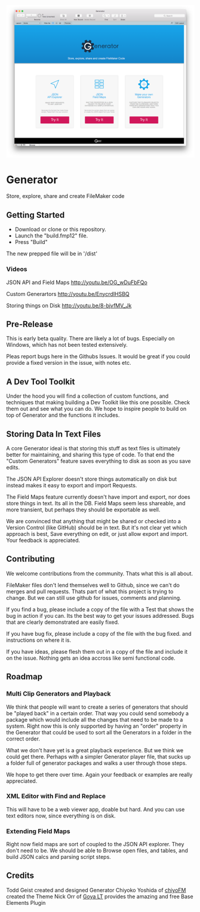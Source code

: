 ![Logo](screen.png "Logo Title Text 1")

# Generator

Store, explore, share and create FileMaker code

## Getting Started

* Download or clone or this repository.
* Launch the "build.fmp12" file.
* Press "Build"

The new prepped file will be in '/dist'

### Videos

JSON API and Field Maps
http://youtu.be/OG_wDuFbFQo

Custom Generartors
http://youtu.be/EnycrdIHSBQ

Storing things on Disk
http://youtu.be/8-bjvfMV_Jk

## Pre-Release

This is early beta quality. There are likely a lot of bugs. Especially on Windows, which has not been tested extensively.

Pleas report bugs here in the Githubs Issues.  It would be great if you could provide a fixed version in the issue, with notes etc.

## A Dev Tool Toolkit
Under the hood you will find a collection of custom functions, and techniques that making building a Dev Toolkit like this one possible. Check them out and see what you can do. We hope to inspire people to build on top of Generator and the functions it includes. 

## Storing Data In Text Files

A core Generator ideal is that storing this stuff as text files is ultimately better for maintaining, and sharing this type of code. To that end the "Custom Generators" feature saves everything to disk as soon as you save edits.

The JSON API Explorer doesn't store things automatically on disk but instead makes it easy to export and import Requests.

The Field Maps feature currently doesn't have import and export, nor does store things in text. Its all in the DB. Field Maps seem less shareable, and more transient, but perhaps they should be exportable as well.

We are convinced that anything that might be shared or checked into a Version Control (like GitHub) should be in text. But it's not clear yet which approach is best, Save everything on edit, or just allow export and import.  Your feedback is appreciated.

## Contributing

We welcome contributions from the community. Thats what this is all about.

FileMaker files don't lend themselves well to Github, since we can't do merges and pull requests. Thats part of what this project is trying to change. But we can still use github for issues, comments and planning.

If you find a bug, please include a copy of the file with a Test that shows the bug in action if you can. Its the best way to get your issues addressed.  Bugs that are clearly demonstrated are easily fixed.

If you have bug fix, please include a copy of the file with the bug fixed. and instructions on where it is.

If you have ideas, please flesh them out in a copy of the file and include it on the issue. Nothing gets an idea accross like semi functional code.



## Roadmap

### Multi Clip Generators and Playback
We think that people will want to create a series of generators that should be "played back" in a certain order. That way you could send somebody a package which would include all the changes that need to be made to a system.  Right now this is only supported by having an "order" property in the Generator that could be used to sort all the Generators in a folder in the correct order.  

What we don't have yet is a great playback experience.  But we think we could get there.  Perhaps with a simpler Generator player file, that sucks up a folder full of generator packages and walks a user through those steps.

We hope to get there over time. Again your feedback or examples are really appreciated.

### XML Editor with Find and Replace
This will have to be a web viewer app, doable but hard. And you can use text editors now, since everything is on disk.

### Extending Field Maps
Right now field maps are sort of coupled to the JSON API explorer.  They don't need to be.  We should be able to Browse open files, and tables, and build JSON calcs and parsing script steps.

## Credits

Todd Geist created and designed Generator
Chiyoko Yoshida of [chiyoFM](http://www.chiyoFM.com) created the Theme
Nick Orr of [Goya LT](https://www.goya.com.au) provides the amazing and free Base Elements Plugin